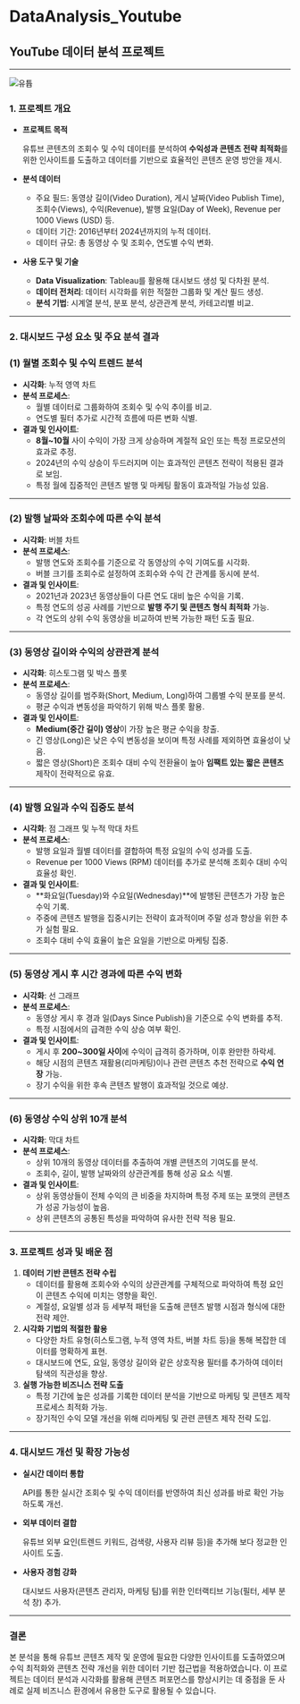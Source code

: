 # DataAnalysis_Youtube


## **YouTube 데이터 분석 프로젝트**

---
![유튭](https://github.com/user-attachments/assets/114c11c1-cee2-45f2-95cd-96716b9a4a59)


### **1. 프로젝트 개요**

- **프로젝트 목적**
    
    유튜브 콘텐츠의 조회수 및 수익 데이터를 분석하여 **수익성과 콘텐츠 전략 최적화**를 위한 인사이트를 도출하고 데이터를 기반으로 효율적인 콘텐츠 운영 방안을 제시.
    
- **분석 데이터**
    - 주요 필드: 동영상 길이(Video Duration), 게시 날짜(Video Publish Time), 조회수(Views), 수익(Revenue), 발행 요일(Day of Week), Revenue per 1000 Views (USD) 등.
    - 데이터 기간: 2016년부터 2024년까지의 누적 데이터.
    - 데이터 규모: 총 동영상 수 및 조회수, 연도별 수익 변화.
- **사용 도구 및 기술**
    - **Data Visualization**: Tableau를 활용해 대시보드 생성 및 다차원 분석.
    - **데이터 전처리**: 데이터 시각화를 위한 적절한 그룹화 및 계산 필드 생성.
    - **분석 기법**: 시계열 분석, 분포 분석, 상관관계 분석, 카테고리별 비교.

---

### **2. 대시보드 구성 요소 및 주요 분석 결과**

### **(1) 월별 조회수 및 수익 트렌드 분석**

- **시각화**: 누적 영역 차트
- **분석 프로세스**:
    - 월별 데이터로 그룹화하여 조회수 및 수익 추이를 비교.
    - 연도별 필터 추가로 시간적 흐름에 따른 변화 식별.
- **결과 및 인사이트**:
    - **8월~10월** 사이 수익이 가장 크게 상승하며 계절적 요인 또는 특정 프로모션의 효과로 추정.
    - 2024년의 수익 상승이 두드러지며 이는 효과적인 콘텐츠 전략이 적용된 결과로 보임.
    - 특정 월에 집중적인 콘텐츠 발행 및 마케팅 활동이 효과적일 가능성 있음.

---

### **(2) 발행 날짜와 조회수에 따른 수익 분석**

- **시각화**: 버블 차트
- **분석 프로세스**:
    - 발행 연도와 조회수를 기준으로 각 동영상의 수익 기여도를 시각화.
    - 버블 크기를 조회수로 설정하여 조회수와 수익 간 관계를 동시에 분석.
- **결과 및 인사이트**:
    - 2021년과 2023년 동영상들이 다른 연도 대비 높은 수익을 기록.
    - 특정 연도의 성공 사례를 기반으로 **발행 주기 및 콘텐츠 형식 최적화** 가능.
    - 각 연도의 상위 수익 동영상을 비교하여 반복 가능한 패턴 도출 필요.

---

### **(3) 동영상 길이와 수익의 상관관계 분석**

- **시각화**: 히스토그램 및 박스 플롯
- **분석 프로세스**:
    - 동영상 길이를 범주화(Short, Medium, Long)하여 그룹별 수익 분포를 분석.
    - 평균 수익과 변동성을 파악하기 위해 박스 플롯 활용.
- **결과 및 인사이트**:
    - **Medium(중간 길이) 영상**이 가장 높은 평균 수익을 창출.
    - 긴 영상(Long)은 낮은 수익 변동성을 보이며 특정 사례를 제외하면 효율성이 낮음.
    - 짧은 영상(Short)은 조회수 대비 수익 전환율이 높아 **임팩트 있는 짧은 콘텐츠** 제작이 전략적으로 유효.

---

### **(4) 발행 요일과 수익 집중도 분석**

- **시각화**: 점 그래프 및 누적 막대 차트
- **분석 프로세스**:
    - 발행 요일과 월별 데이터를 결합하여 특정 요일의 수익 성과를 도출.
    - Revenue per 1000 Views (RPM) 데이터를 추가로 분석해 조회수 대비 수익 효율성 확인.
- **결과 및 인사이트**:
    - **화요일(Tuesday)와 수요일(Wednesday)**에 발행된 콘텐츠가 가장 높은 수익 기록.
    - 주중에 콘텐츠 발행을 집중시키는 전략이 효과적이며 주말 성과 향상을 위한 추가 실험 필요.
    - 조회수 대비 수익 효율이 높은 요일을 기반으로 마케팅 집중.

---

### **(5) 동영상 게시 후 시간 경과에 따른 수익 변화**

- **시각화**: 선 그래프
- **분석 프로세스**:
    - 동영상 게시 후 경과 일(Days Since Publish)을 기준으로 수익 변화를 추적.
    - 특정 시점에서의 급격한 수익 상승 여부 확인.
- **결과 및 인사이트**:
    - 게시 후 **200~300일 사이**에 수익이 급격히 증가하며, 이후 완만한 하락세.
    - 해당 시점의 콘텐츠 재활용(리마케팅)이나 관련 콘텐츠 추천 전략으로 **수익 연장** 가능.
    - 장기 수익을 위한 후속 콘텐츠 발행이 효과적일 것으로 예상.

---

### **(6) 동영상 수익 상위 10개 분석**

- **시각화**: 막대 차트
- **분석 프로세스**:
    - 상위 10개의 동영상 데이터를 추출하여 개별 콘텐츠의 기여도를 분석.
    - 조회수, 길이, 발행 날짜와의 상관관계를 통해 성공 요소 식별.
- **결과 및 인사이트**:
    - 상위 동영상들이 전체 수익의 큰 비중을 차지하며 특정 주제 또는 포맷의 콘텐츠가 성공 가능성이 높음.
    - 상위 콘텐츠의 공통된 특성을 파악하여 유사한 전략 적용 필요.

---

### **3. 프로젝트 성과 및 배운 점**

1. **데이터 기반 콘텐츠 전략 수립**
    - 데이터를 활용해 조회수와 수익의 상관관계를 구체적으로 파악하여 특정 요인이 콘텐츠 수익에 미치는 영향을 확인.
    - 계절성, 요일별 성과 등 세부적 패턴을 도출해 콘텐츠 발행 시점과 형식에 대한 전략 제안.
2. **시각화 기법의 적절한 활용**
    - 다양한 차트 유형(히스토그램, 누적 영역 차트, 버블 차트 등)을 통해 복잡한 데이터를 명확하게 표현.
    - 대시보드에 연도, 요일, 동영상 길이와 같은 상호작용 필터를 추가하여 데이터 탐색의 직관성을 향상.
3. **실행 가능한 비즈니스 전략 도출**
    - 특정 기간에 높은 성과를 기록한 데이터 분석을 기반으로 마케팅 및 콘텐츠 제작 프로세스 최적화 가능.
    - 장기적인 수익 모델 개선을 위해 리마케팅 및 관련 콘텐츠 제작 전략 도입.

---

### **4. 대시보드 개선 및 확장 가능성**

- **실시간 데이터 통합**
    
    API를 통한 실시간 조회수 및 수익 데이터를 반영하여 최신 성과를 바로 확인 가능하도록 개선.
    
- **외부 데이터 결합**
    
    유튜브 외부 요인(트렌드 키워드, 검색량, 사용자 리뷰 등)을 추가해 보다 정교한 인사이트 도출.
    
- **사용자 경험 강화**
    
    대시보드 사용자(콘텐츠 관리자, 마케팅 팀)를 위한 인터랙티브 기능(필터, 세부 분석 창) 추가.
    

---

### **결론**

본 분석을 통해 유튜브 콘텐츠 제작 및 운영에 필요한 다양한 인사이트를 도출하였으며 수익 최적화와 콘텐츠 전략 개선을 위한 데이터 기반 접근법을 적용하였습니다. 이 프로젝트는 데이터 분석과 시각화를 활용해 콘텐츠 퍼포먼스를 향상시키는 데 중점을 둔 사례로 실제 비즈니스 환경에서 유용한 도구로 활용될 수 있습니다.
